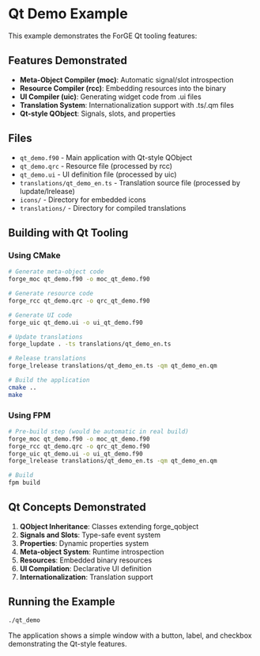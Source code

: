 # Qt Demo Example

This example demonstrates the ForGE Qt tooling features:

## Features Demonstrated

- **Meta-Object Compiler (moc)**: Automatic signal/slot introspection
- **Resource Compiler (rcc)**: Embedding resources into the binary
- **UI Compiler (uic)**: Generating widget code from .ui files
- **Translation System**: Internationalization support with .ts/.qm files
- **Qt-style QObject**: Signals, slots, and properties

## Files

- `qt_demo.f90` - Main application with Qt-style QObject
- `qt_demo.qrc` - Resource file (processed by rcc)
- `qt_demo.ui` - UI definition file (processed by uic)
- `translations/qt_demo_en.ts` - Translation source file (processed by lupdate/lrelease)
- `icons/` - Directory for embedded icons
- `translations/` - Directory for compiled translations

## Building with Qt Tooling

### Using CMake

```bash
# Generate meta-object code
forge_moc qt_demo.f90 -o moc_qt_demo.f90

# Generate resource code
forge_rcc qt_demo.qrc -o qrc_qt_demo.f90

# Generate UI code
forge_uic qt_demo.ui -o ui_qt_demo.f90

# Update translations
forge_lupdate . -ts translations/qt_demo_en.ts

# Release translations
forge_lrelease translations/qt_demo_en.ts -qm qt_demo_en.qm

# Build the application
cmake ..
make
```

### Using FPM

```bash
# Pre-build step (would be automatic in real build)
forge_moc qt_demo.f90 -o moc_qt_demo.f90
forge_rcc qt_demo.qrc -o qrc_qt_demo.f90
forge_uic qt_demo.ui -o ui_qt_demo.f90
forge_lrelease translations/qt_demo_en.ts -qm qt_demo_en.qm

# Build
fpm build
```

## Qt Concepts Demonstrated

1. **QObject Inheritance**: Classes extending forge_qobject
2. **Signals and Slots**: Type-safe event system
3. **Properties**: Dynamic properties system
4. **Meta-object System**: Runtime introspection
5. **Resources**: Embedded binary resources
6. **UI Compilation**: Declarative UI definition
7. **Internationalization**: Translation support

## Running the Example

```bash
./qt_demo
```

The application shows a simple window with a button, label, and checkbox demonstrating the Qt-style features.